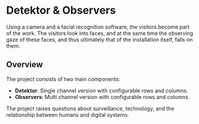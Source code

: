 # Detektor & Observers

Using a camera and a facial recognition software, the visitors become part of the work. The visitors look into faces, and at the same time the observing gaze of these faces, and thus ultimately that of the installation itself, falls on them.

## Overview

The project consists of two main components:

- **Detektor**: Single channel version with configurable rows and columns.
- **Observers**: Multi channel version with configurable rows and columns.

The project raises questions about surveillance, technology, and the relationship between humans and digital systems.
